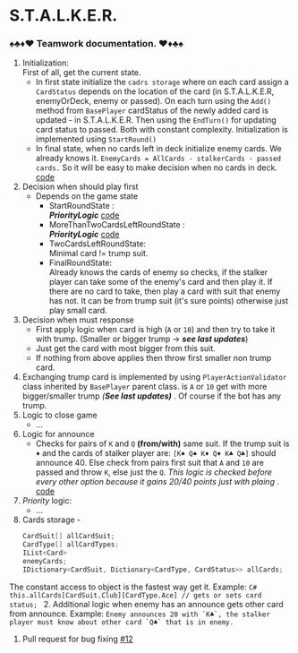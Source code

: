 ﻿# S.T.A.L.K.E.R.

###  ♠♣♦♥ Teamwork documentation. ♥♦♣♠

 1. Initialization:<br />
    First of all, get the current state.
    * In first state initialize the `cadrs storage`
      where on each card assign a `CardStatus` depends on the location of the card
    (in S.T.A.L.K.E.R, enemyOrDeck, enemy or passed). On each turn using the `Add()`
    method from `BasePlayer` cardStatus of the newly added card is updated - in S.T.A.L.K.E.R.
    Then using the `EndTurn()` for updating card status to passed. Both with constant complexity.
    Initialization is implemented using `StartRound()`
    * In final state, when no cards left in deck initialize enemy cards. We already knows it.
     `EnemyCards = AllCards - stalkerCards - passed cards.` So it will be easy to make decision when no cards in deck.
    [code](https://github.com/M-Yankov/S.T.A.L.K.E.R/blob/master/SantaseEngine/Source/AI/Santase.AI.StalkerPlayer/CardHelpers/CardHolder.cs#L42)
 1. Decision when should play first
    * Depends on the game state
        - StartRoundState : <br />
        _**PriorityLogic**_ [code](https://github.com/M-Yankov/S.T.A.L.K.E.R/blob/master/SantaseEngine/Source/AI/Santase.AI.StalkerPlayer/CardHelpers/CardChooser.cs)
        - MoreThanTwoCardsLeftRoundState : <br />
        _**PriorityLogic**_ [code](https://github.com/M-Yankov/S.T.A.L.K.E.R/blob/master/SantaseEngine/Source/AI/Santase.AI.StalkerPlayer/CardHelpers/CardChooser.cs)
        - TwoCardsLeftRoundState: <br />
        Minimal card != trump suit.
        - FinalRoundState: <br />
        Already knows the cards of enemy so checks, if the stalker player can take some of the enemy's card and
        then play it. If there are no card to take, then play a card with suit that enemy has not. It can be
        from trump suit (it's sure points) otherwise just play small card.
 2. Decision when must response
    * First apply logic when card is high (`A` or `10`) and then try to take it with trump. (Smaller or bigger trump -> _**see last updates**_)
    * Just get the card with most bigger from this suit.
    * If nothing from above applies then throw first smaller non trump card.
 1. Exchanging trump card is implemented by using `PlayerActionValidator`
    class inherited  by `BasePlayer` parent class.
 is `A` or `10` get with more bigger/smaller trump _(**See last updates)**_ . Of course if the bot has any trump.
 1. Logic to close game
    - ...
 1. Logic for announce
    - Checks for pairs of `K` and `Q` **(from/with)** same suit. If the trump suit is `♦` and the cards of
    stalker player are: `[K♠ Q♠ K♦ Q♦ K♣ Q♣]` should announce 40. Else check from pairs first suit that
    `A` and `10` are passed and throw `K`, else just the `Q`. _This logic is checked before every other option
    because it gains 20/40 points just with plaing_ . [code](https://github.com/M-Yankov/S.T.A.L.K.E.R/blob/master/SantaseEngine/Source/AI/Santase.AI.StalkerPlayer/CardHelpers/StalkerHelper.cs#L94)
 1. _Priority_ logic:
    - ...
 1. Cards storage -
    ```C#
    CardSuit[] allCardSuit;
    CardType[] allCardTypes;
    IList<Card>
    enemyCards;
    IDictionary<CardSuit, Dictionary<CardType, CardStatus>> allCards;
    ```
 The constant access to object is the fastest way get it. Example:
    ```C#
    this.allCards[CardSuit.Club][CardType.Ace] // gets or sets card status;
    ```
 2. Additional logic when enemy has an announce gets other card from announce. Example:
    ```
    Enemy announces 20 with `K♣`, the stalker player must know about other card `Q♣` that is in enemy.
    ```
 1. Pull request for bug fixing [#12](https://github.com/NikolayIT/SantaseGameEngine/pull/12/files)
